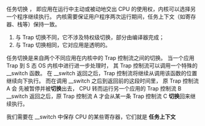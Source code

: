 任务切换 ， 即应用在运行中主动或被动地交出 CPU 的使用权，内核可以选择另一个程序继续执行。 内核需要保证用户程序两次运行期间，任务上下文（如寄存器、栈等）保持一致。
1. 与 Trap 切换不同，它不涉及特权级切换，部分由编译器完成；
2. 与 Trap 切换相同，它对应用是透明的。

任务切换是来自两个不同应用在内核中的 Trap 控制流之间的切换。
当一个应用 Trap 到 S 态 OS 内核中进行进一步处理时， 其 Trap 控制流可以调用一个特殊的 __switch 函数。
在 __switch 返回之后，Trap 控制流将继续从调用该函数的位置继续向下执行。
 而在调用 __switch 之后到返回前的这段时间里， 原 Trap 控制流 A 会
 先被暂停并被**切换**出去， CPU 转而运行另一个应用的 Trap 控制流 B
 __switch 返回之后，原 Trap 控制流 A 才会从某一条 Trap 控制流 C **切换**回来继续执行。

 我们需要在 __switch 中保存 CPU 的某些寄存器，它们就是 **任务上下文**